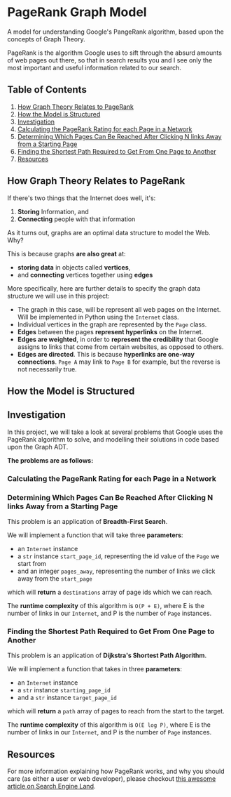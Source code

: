 # PageRank Graph Model

A model for understanding Google's PangeRank algorithm, based upon the concepts of Graph Theory.

PageRank is the algorithm Google uses to sift through the absurd amounts of web pages out there, so that in search results you and I see only the most important and useful information related to our search.

## Table of Contents
1. [How Graph Theory Relates to PageRank](#how-graph-theory-relates-to-pagerank)
2. [How the Model is Structured](#how-the-model-is-structured)
3. [Investigation](#investigation)
4. [Calculating the PageRank Rating for each Page in a Network](#calculating-the-pagerank-rating-for-each-page-in-a-network)
5. [Determining Which Pages Can Be Reached After Clicking N links Away from a Starting Page](#determining-which-pages-can-be-reached-after-clicking-n-links-away-from-a-starting-page)
6. [Finding the Shortest Path Required to Get From One Page to Another](#finding-the-shortest-path-required-to-get-from-one-page-to-another)
7. [Resources](#resources)

## How Graph Theory Relates to PageRank

If there's two things that the Internet does well, it's:

1. **Storing** Information, and
2. **Connecting** people with that information

As it turns out, graphs are an optimal data structure to model the Web. Why? 

This is because graphs **are also great** at:

- **storing data** in objects called **vertices**,
- and **connecting** vertices together using **edges**

More specifically, here are further details to specify the graph data structure we will use in this project:

- The graph in this case, will be represent all web pages on the Internet. Will be implemented in Python using the ```Internet``` class.
- Individual vertices in the graph are represented by the ```Page``` class.
- **Edges** between the pages **represent hyperlinks** on the Internet.
- **Edges are weighted**, in order to **represent the credibility** that Google assigns to links that come from certain websites, as opposed to others.
- **Edges are directed**. This is because **hyperlinks are one-way connections**. ```Page A``` may link to ```Page B``` for example, but the reverse is not necessarily true.

## How the Model is Structured

## Investigation

In this project, we will take a look at several problems that Google uses the PageRank algorithm to solve, and modelling their solutions in code based upon the Graph ADT.

**The problems are as follows:**

### Calculating the PageRank Rating for each Page in a Network

### Determining Which Pages Can Be Reached After Clicking N links Away from a Starting Page

This problem is an application of **Breadth-First Search**.

We will implement a function that will take three **parameters**:

- an ```Internet``` instance
- a ```str``` instance ```start_page_id```, representing the id value of the ```Page``` we start from
- and an integer ```pages_away```, representing the number of links we click away from the ```start_page```

which will **return** a ```destinations``` array of page ids which we can reach.

The **runtime complexity** of this algorithm is ```O(P + E)```, where E is the number of links in our ```Internet```, and P is the number of ```Page``` instances.

### Finding the Shortest Path Required to Get From One Page to Another

This problem is an application of **Dijkstra's Shortest Path Algorithm**.

We will implement a function that takes in three **parameters**:

- an ```Internet``` instance
- a ```str``` instance ```starting_page_id```
- and a ```str``` instance ```target_page_id```

which will **return** a ```path``` array of pages to reach from the start to the target.

The **runtime complexity** of this algorithm is ```O(E log P)```, where E is the number of links in our ```Internet```, and P is the number of ```Page``` instances.

## Resources

For more information explaining how PageRank works, and why you should care (as either a user or web developer), please checkout [this awesome article on Search Engine Land](https://searchengineland.com/what-is-google-pagerank-a-guide-for-searchers-webmasters-11068).
